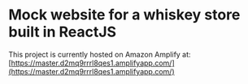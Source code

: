 # Mock website for a whiskey store built in ReactJS
This project is currently hosted on Amazon Amplify at: [https://master.d2mq9rrrl8qes1.amplifyapp.com/](https://master.d2mq9rrrl8qes1.amplifyapp.com/)